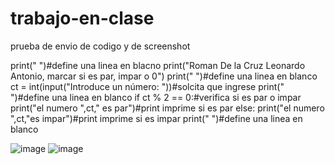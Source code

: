 # trabajo-en-clase
prueba de envio de codigo y de screenshot

print(" ")#define una linea en blacno
print("Roman De la Cruz Leonardo Antonio, marcar si es par, impar o 0")
print(" ")#define una linea en blanco
ct = int(input("Introduce un número: "))#solcita que ingrese 
print(" ")#define una linea en blanco
if ct % 2 == 0:#verifica si es par o impar
    print("el numero ",ct," es par")#print imprime si es par
else:
    print("el numero ",ct,"es impar")#print imprime si es impar
    print(" ")#define una linea en blanco

![image](https://github.com/user-attachments/assets/78ec0cd4-2de8-4843-ab19-57420ffb95f0)
![image](https://github.com/user-attachments/assets/85faf0f2-0f0c-4930-bcb0-13531e757bed)


